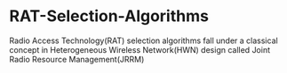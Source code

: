 # RAT-Selection-Algorithms
Radio Access Technology(RAT) selection algorithms fall under a classical concept in Heterogeneous Wireless Network(HWN) design called Joint Radio Resource Management(JRRM)
